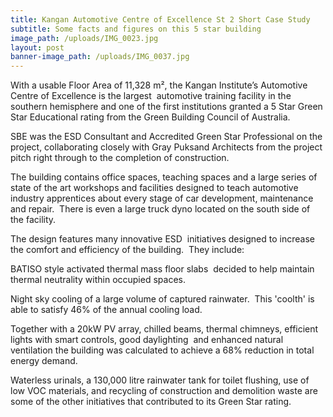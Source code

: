 ```yaml
---
title: Kangan Automotive Centre of Excellence St 2 Short Case Study
subtitle: Some facts and figures on this 5 star building
image_path: /uploads/IMG_0023.jpg
layout: post
banner-image_path: /uploads/IMG_0037.jpg
---
```



With a usable Floor Area of 11,328 m², the Kangan Institute’s Automotive Centre of Excellence is the largest  automotive training facility in the southern hemisphere and one of the first institutions granted a 5 Star Green Star Educational rating from the Green Building Council of Australia.

SBE was the ESD Consultant and Accredited Green Star Professional on the project, collaborating closely with Gray Puksand Architects from the project pitch right through to the completion of construction.

The building contains office spaces, teaching spaces and a large series of state of the art workshops and facilities designed to teach automotive industry apprentices about every stage of car development, maintenance and repair.  There is even a large truck dyno located on the south side of the facility.

The design features many innovative ESD  initiatives designed to increase the comfort and efficiency of the building.  They include:

BATISO style activated thermal mass floor slabs  decided to help maintain thermal neutrality within occupied spaces.

Night sky cooling of a large volume of captured rainwater.  This 'coolth' is able to satisfy 46% of the annual cooling load.

Together with a 20kW PV array, chilled beams, thermal chimneys, efficient lights with smart controls, good daylighting  and enhanced natural ventilation the building was calculated to achieve a 68% reduction in total energy demand.

Waterless urinals, a 130,000 litre rainwater tank for toilet flushing, use of low VOC materials, and recycling of construction and demolition waste are some of the other initiatives that contributed to its Green Star rating.